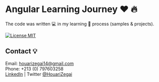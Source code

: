 # Angular Learning Journey :heart: :fire: 
 The code was written :computer: in my learning 📖 process (samples & projects).

[![License MIT](https://img.shields.io/badge/license-MIT-blue.svg)](LICENSE)

## Contact 💡
Email: houarizegai14@gmail.com  
Phone: +213 (0) 797603258  
[LinkedIn](https://linkedin.com/in/houarizegai) | Twitter [@HouariZegai](https://twitter.com/houarizegai)
